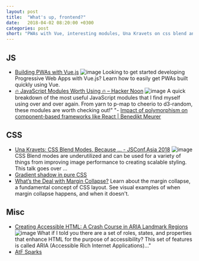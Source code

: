 ```yaml
---
layout: post
title:  "What's up, frontend?"
date:   2018-04-02 08:20:00 +0300
categories: post
short: "PWAs with Vue, interesting modules, Una Kravets on css blend and more"
---
```


## JS
- [Building PWAs with Vue.js](https://www.telerik.com/blogs/building-pwas-with-vuejs)
    ![image](https://d585tldpucybw.cloudfront.net/sfimages/default-source/default-album/vue_pwas_870x220px.jpg?sfvrsn=bb3db823_1)
    Looking to get started developing Progressive Web Apps with Vue.js? Learn how to easily get PWAs built quickly using Vue.
- [🔥 JavaScript Modules Worth Using 🔥 – Hacker Noon](https://hackernoon.com/javascipt-modules-worth-using-9aa7301e41ac)
    ![image](https://cdn-images-1.medium.com/max/1200/1*Ed4yEvBF4DmMJ1Es1p_hXw.jpeg)
    A quick breakdown of the most useful JavaScript modules that I find myself using over and over again. From yarn to p-map to cheerio to d3-random, these modules are worth checking out!"
"- [Impact of polymorphism on component-based frameworks like React | Benedikt Meurer](http://benediktmeurer.de/2018/03/23/impact-of-polymorphism-on-component-based-frameworks-like-react) 

## CSS
- [Una Kravets: CSS Blend Modes, Because ... - JSConf.Asia 2018](https://www.youtube.com/watch?v=XZmvHVVj0Ns)
    ![image](https://i.ytimg.com/vi/XZmvHVVj0Ns/maxresdefault.jpg)
    CSS Blend modes are underutilized and can be used for a variety of things from improving image performance to creating scalable styling. This talk goes over ...
- [Gradient shadow in pure CSS](https://gist.github.com/tunguskha/0d82bfeb498567a4e19493925df529cb)
- [What’s the Deal with Margin Collapse?](https://jonathan-harrell.com/whats-the-deal-with-margin-collapse)
    Learn about the margin collapse, a fundamental concept of CSS layout. See visual examples of when margin collapse happens, and when it doesn't.

## Misc
- [Creating Accessible HTML: A Crash Course in ARIA Landmark Regions](https://medium.com/c2-group/creating-accessible-html-a-crash-course-in-aria-landmark-regions-40513850298b)
    ![image](https://cdn-images-1.medium.com/max/1200/1*5Yuqx44nCJh3xki_cJpTxw.png)
    What if I told you there are a set of roles, states, and properties that enhance HTML for the purpose of accessibility? This set of features is called ARIA (Accessible Rich Internet Applications)…"
- [AtF Sparks](https://aftertheflood.co/projects/sparks/)